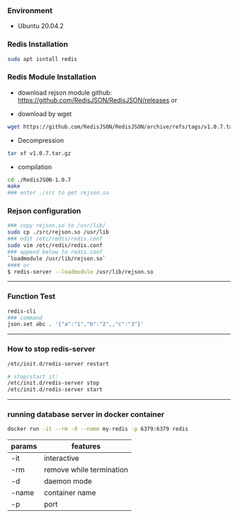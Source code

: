 ### Environment
* Ubuntu 20.04.2

### Redis Installation
```sh
sudo apt isntall redis
```

### Redis Module Installation 
* download rejson module
github: https://github.com/RedisJSON/RedisJSON/releases
or 

* download by wget
```sh
wget https://github.com/RedisJSON/RedisJSON/archive/refs/tags/v1.0.7.tar.gz
```

* Decompression
```sh
tar xf v1.0.7.tar.gz
```

* compilation
```sh
cd ./RedisJSON-1.0.7
make
### enter ./src to get rejson.so
```

### Rejson configuration
```sh
### copy rejson.so to /usr/lib/
sudo cp ./src/rejson.so /usr/lib
### edit /etc/redis/redis.conf
sudo vim /etc/redis/redis.conf
### append below to redis.conf
`loadmodule /usr/lib/rejson.so`
#### or
$ redis-server --loadmodule /usr/lib/rejson.so
```

---
### Function Test

```sh
redis-cli
### command
json.set abc . '{"a":"1","b":"2",,"c":"3"}'
```

---
### How to stop redis-server
```sh
/etc/init.d/redis-server restart

# stop/start it:
/etc/init.d/redis-server stop
/etc/init.d/redis-server start
```

---
### running database server in docker container
```sh
docker run -it --rm -d --name my-redis -p 6379:6379 redis
```
| params | features                 |
| ------ | ------------------------ |
| -it    | interactive              |
| -rm    | remove while termination |
| -d     | daemon mode              |
| -name  | container name           |
| -p     | port                     |
